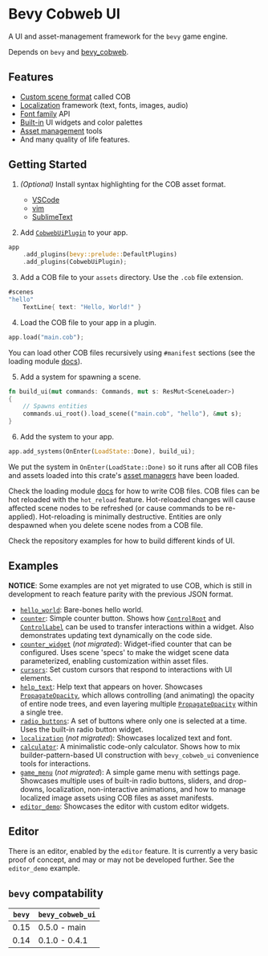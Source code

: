 # Bevy Cobweb UI

A UI and asset-management framework for the `bevy` game engine.

Depends on `bevy` and [bevy_cobweb](https://github.com/UkoeHB/bevy_cobweb).


## Features

- [Custom scene format](bevy_cobweb_ui::loading) called COB
- [Localization](bevy_cobweb_ui::localization) framework (text, fonts, images, audio)
- [Font family](bevy_cobweb_ui::prelude::FontRequest) API
- [Built-in](bevy_cobweb_ui::builtin) UI widgets and color palettes
- [Asset management](bevy_cobweb_ui::assets_ext) tools
- And many quality of life features.


## Getting Started

1. *(Optional)* Install syntax highlighting for the COB asset format.
    - [VSCode](https://github.com/UkoeHB/vscode-cob/)
    - [vim](https://github.com/UkoeHB/vim-cob/)
    - [SublimeText](https://github.com/UkoeHB/sublime-cob/)

2. Add [`CobwebUiPlugin`](bevy_cobweb_ui::prelude::CobwebUiPlugin) to your app.

```rust
app
    .add_plugins(bevy::prelude::DefaultPlugins)
    .add_plugins(CobwebUiPlugin);
```

3. Add a COB file to your `assets` directory. Use the `.cob` file extension.

```rust
#scenes
"hello"
    TextLine{ text: "Hello, World!" }
```

4. Load the COB file to your app in a plugin.

```rust
app.load("main.cob");
```

You can load other COB files recursively using `#manifest` sections (see the loading module [docs](bevy_cobweb_ui::loading)).

5. Add a system for spawning a scene.

```rust
fn build_ui(mut commands: Commands, mut s: ResMut<SceneLoader>)
{
    // Spawns entities
    commands.ui_root().load_scene(("main.cob", "hello"), &mut s);
}
```

6. Add the system to your app.

```rust
app.add_systems(OnEnter(LoadState::Done), build_ui);
```

We put the system in `OnEnter(LoadState::Done)` so it runs after all COB files and assets loaded into this crate's [asset managers](bevy_cobweb_ui::assets_ext) have been loaded.

Check the loading module [docs](bevy_cobweb_ui::loading) for how to write COB files. COB files can be hot reloaded with the `hot_reload` feature. Hot-reloaded changes will cause affected scene nodes to be refreshed (or cause commands to be re-applied). Hot-reloading is minimally destructive. Entities are only despawned when you delete scene nodes from a COB file.

Check the repository examples for how to build different kinds of UI.


## Examples

**NOTICE**: Some examples are not yet migrated to use COB, which is still in development to reach feature parity with the previous JSON format.

- [`hello_world`](https://github.com/UkoeHB/bevy_cobweb_ui/tree/master/examples/hello_world): Bare-bones hello world.
- [`counter`](https://github.com/UkoeHB/bevy_cobweb_ui/tree/master/examples/counter): Simple counter button. Shows how [`ControlRoot`](bevy_cobweb_ui::prelude::ControlRoot) and [`ControlLabel`](bevy_cobweb_ui::prelude::ControlLabel) can be used to transfer interactions within a widget. Also demonstrates updating text dynamically on the code side.
- [`counter_widget`](https://github.com/UkoeHB/bevy_cobweb_ui/tree/master/examples/counter_widget) (*not migrated*): Widget-ified counter that can be configured. Uses scene 'specs' to make the widget scene data parameterized, enabling customization within asset files.
- [`cursors`](https://github.com/UkoeHB/bevy_cobweb_ui/tree/master/examples/cursors): Set custom cursors that respond to interactions with UI elements.
- [`help_text`](https://github.com/UkoeHB/bevy_cobweb_ui/tree/master/examples/help_text): Help text that appears on hover. Showcases [`PropagateOpacity`](bevy_cobweb_ui::prelude::PropagateOpacity), which allows controlling (and animating) the opacity of entire node trees, and even layering multiple [`PropagateOpacity`](bevy_cobweb_ui::prelude::PropagateOpacity) within a single tree.
- [`radio_buttons`](https://github.com/UkoeHB/bevy_cobweb_ui/tree/master/examples/radio_buttons): A set of buttons where only one is selected at a time. Uses the built-in radio button widget.
- [`localization`](https://github.com/UkoeHB/bevy_cobweb_ui/tree/master/examples/localization) (*not migrated*): Showcases localized text and font.
- [`calculator`](https://github.com/UkoeHB/bevy_cobweb_ui/tree/master/examples/calculator): A minimalistic code-only calculator. Shows how to mix builder-pattern-based UI construction with `bevy_cobweb_ui` convenience tools for interactions.
- [`game_menu`](https://github.com/UkoeHB/bevy_cobweb_ui/tree/master/examples/game_menu) (*not migrated*): A simple game menu with settings page. Showcases multiple uses of built-in radio buttons, sliders, and drop-downs, localization, non-interactive animations, and how to manage localized image assets using COB files as asset manifests.
- [`editor_demo`](https://github.com/UkoeHB/bevy_cobweb_ui/tree/master/examples/editor_demo): Showcases the editor with custom editor widgets.


## Editor

There is an editor, enabled by the `editor` feature. It is currently a very basic proof of concept, and may or may not be developed further. See the `editor_demo` example.


## `bevy` compatability

| `bevy` | `bevy_cobweb_ui` |
|-------|-------------------|
| 0.15  | 0.5.0 - main      |
| 0.14  | 0.1.0 - 0.4.1     |
